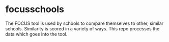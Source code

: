 # focusschools
The FOCUS tool is used by schools to compare themselves to other, similar schools. Similarity is scored in a variety of ways. This repo processes the data which goes into the tool.
